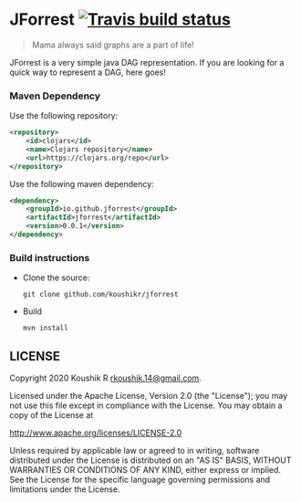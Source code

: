 # JForrest [![Travis build status](https://travis-ci.org/koushikr/jforrest.svg?branch=master)](https://travis-ci.org/koushikr/jforrest)

> Mama always said graphs are a part of life!
      
JForrest is a very simple java DAG representation. If you are looking for a quick way to represent a DAG, here goes!

### Maven Dependency
Use the following repository:
```xml
<repository>
    <id>clojars</id>
    <name>Clojars repository</name>
    <url>https://clojars.org/repo</url>
</repository>
```
Use the following maven dependency:
```xml
<dependency>
    <groupId>io.github.jforrest</groupId>
    <artifactId>jforrest</artifactId>
    <version>0.0.1</version>
</dependency>
```

### Build instructions
  - Clone the source:

        git clone github.com/koushikr/jforrest

  - Build

        mvn install


LICENSE
-------

Copyright 2020 Koushik R <rkoushik.14@gmail.com>.

Licensed under the Apache License, Version 2.0 (the "License");
you may not use this file except in compliance with the License.
You may obtain a copy of the License at

http://www.apache.org/licenses/LICENSE-2.0

Unless required by applicable law or agreed to in writing, software
distributed under the License is distributed on an "AS IS" BASIS,
WITHOUT WARRANTIES OR CONDITIONS OF ANY KIND, either express or implied.
See the License for the specific language governing permissions and
limitations under the License.